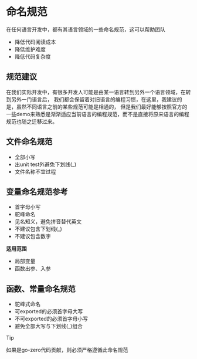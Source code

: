 # 命名规范
在任何语言开发中，都有其语言领域的一些命名规范，这可以帮助团队
* 降低代码阅读成本
* 降低维护难度
* 降低代码复杂度

## 规范建议
在我们实际开发中，有很多开发人可能是由某一语言转到另外一个语言领域，在转到另外一门语言后，
我们都会保留着对旧语言的编程习惯，在这里，我建议的是，虽然不同语言之前的某些规范可能是相通的，
但是我们最好能够按照官方的一些demo来熟悉是渐渐适应当前语言的编程规范，而不是直接将原来语言的编程规范也随之迁移过来。

## 文件命名规范
* 全部小写
* 出unit test外避免下划线(_)
* 文件名称不宜过程

## 变量命名规范参考
* 首字母小写
* 驼峰命名
* 见名知义，避免拼音替代英文
* 不建议包含下划线(_)
* 不建议包含数字

**适用范围**
* 局部变量
* 函数出参、入参

## 函数、常量命名规范
* 驼峰式命名
* 可exported的必须首字母大写
* 不可exported的必须首字母小写
* 避免全部大写与下划线(_)组合


> [!TIP]
> 如果是go-zero代码贡献，则必须严格遵循此命名规范